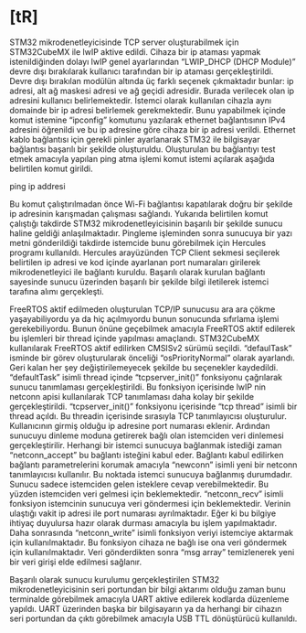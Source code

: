 <h1> [tR] </h1>
STM32 mikrodenetleyicisinde TCP server oluşturabilmek için STM32CubeMX ile lwIP aktive edildi. Cihaza bir ip ataması yapmak istenildiğinden dolayı lwIP genel ayarlarından “LWIP_DHCP (DHCP Module)” devre dışı bırakılarak kullanıcı tarafından bir ip ataması gerçekleştirildi. Devre dışı bırakılan modülün altında üç farklı seçenek çıkmaktadır bunlar: ip adresi, alt ağ maskesi adresi ve ağ geçidi adresidir. Burada verilecek olan ip adresini kullanıcı belirlemektedir. İstemci olarak kullanılan cihazla aynı domainde bir ip adresi belirlemek gerekmektedir. Bunu yapabilmek içinde komut istemine “ipconfig” komutunu yazılarak ethernet bağlantısının IPv4 adresini öğrenildi ve bu ip adresine göre cihaza bir ip adresi verildi. Ethernet kablo bağlantısı için gerekli pinler ayarlanarak STM32 ile bilgisayar bağlantısı başarılı bir şekilde oluşturuldu. Oluşturulan bu bağlantıyı test etmek amacıyla yapılan ping atma işlemi komut istemi açılarak aşağıda belirtilen komut girildi.  

  ping ip addresi
  
Bu komut çalıştırılmadan önce Wi-Fi bağlantısı kapatılarak doğru bir şekilde ip adresinin karışmadan çalışması sağlandı. Yukarıda belirtilen komut çalıştığı takdirde STM32 mikrodenetleyicisinin başarılı bir şekilde sunucu haline geldiği anlaşılmaktadır. Pingleme işleminden sonra sunucuya bir yazı metni gönderildiği takdirde istemcide bunu görebilmek için Hercules programı kullanıldı. Hercules arayüzünden TCP Client sekmesi seçilerek belirtilen ip adresi ve kod içinde ayarlanan port numaraları girilerek mikrodenetleyici ile bağlantı kuruldu. Başarılı olarak kurulan bağlantı sayesinde sunucu üzerinden başarılı bir şekilde bilgi iletilerek istemci tarafına alımı gerçekleşti.

FreeRTOS aktif edilmeden oluşturulan TCP/IP sunucusu ara ara çökme yaşayabiliyordu ya da hiç açılmıyordu bunun sonucunda sıfırlama işlemi gerekebiliyordu. Bunun önüne geçebilmek amacıyla FreeRTOS aktif edilerek bu işlemleri bir thread içinde yapılması amaçlandı. STM32CubeMX kullanılarak FreeRTOS aktif edilirken CMSISv2 sürümü seçildi. “defaulTask” isminde bir görev oluşturularak önceliği “osPriorityNormal” olarak ayarlandı. Geri kalan her şey değiştirilemeyecek şekilde bu seçenekler kaydedildi.
“defaultTask” isimli thread içinde “tcpserver_init()” fonksiyonu çağrılarak sunucu tanımlaması gerçekleştirildi. Bu fonksiyon içerisinde lwIP nin netconn apisi kullanılarak TCP tanımlaması daha kolay bir şekilde gerçekleştirildi. “tcpserver_init()” fonksiyonu içerisinde “tcp thread” isimli bir thread açıldı. Bu threadin içerisinde sırasıyla TCP tanımlayıcısı oluşturulur. Kullanıcının girmiş olduğu ip adresine port numarası eklenir. Ardından sunucuyu dinleme moduna getirerek bağlı olan istemciden veri dinlemesi gerçekleştirilir. Herhangi bir istemci sunucuya bağlanmak istediği zaman “netconn_accept” bu bağlantı isteğini kabul eder. Bağlantı kabul edilirken bağlantı parametrelerini korumak amacıyla “newconn” isimli yeni bir netconn tanımlayıcısı kullanılır. Bu noktada istemci sunucuya bağlanmış durumdadır. Sunucu sadece istemciden gelen isteklere cevap verebilmektedir. Bu yüzden istemciden veri gelmesi için beklemektedir. “netconn_recv” isimli fonksiyon istemcinin sunucuya veri göndermesi için beklemektedir. Verinin ulaştığı vakit ip adresi ile port numarası ayrılmaktadır. Eğer ki bu bilgiye ihtiyaç duyulursa hazır olarak durması amacıyla bu işlem yapılmaktadır.  Daha sonrasında “netconn_write” isimli fonksiyon veriyi istemciye aktarmak için kullanılmaktadır. Bu fonksiyon cihaza ne bağlı ise ona veri göndermek için kullanılmaktadır. Veri gönderdikten sonra “msg array” temizlenerek yeni bir veri girişi elde edilmesi sağlanır. 

Başarılı olarak sunucu kurulumu gerçekleştirilen STM32 mikrodenetleyicisinin seri portundan bir bilgi aktarımı olduğu zaman bunu terminalde görebilmek amacıyla UART aktive edilerek kodlarda düzenleme yapıldı.  UART üzerinden başka bir bilgisayarın ya da herhangi bir cihazın seri portundan da çıktı görebilmek amacıyla USB TTL dönüştürücü kullanıldı.
